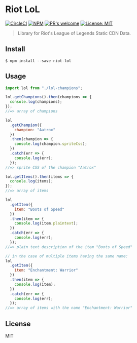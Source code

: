 # Riot LoL

<p>
  <a href="https://circleci.com/gh/chanmatthew/riot-lol"><img src="https://circleci.com/gh/chanmatthew/riot-lol.svg?style=svg" alt="CircleCI"/></a>
  <a href="https://npmjs.org/package/riot-lol"><img src="https://img.shields.io/npm/v/riot-lol.svg?style=flat" alt="NPM" /></a>
  <a href="https://github.com/chanmatthew/riot-lol"><img src="https://img.shields.io/badge/PRs%20-welcome-brightgreen.svg" alt="PR's welcome"></a>
  <a href="https://opensource.org/licenses/MIT"><img src="https://img.shields.io/badge/License-MIT-yellow.svg" alt="License: MIT"></a>
</p>

> Library for Riot's League of Legends Static CDN Data.

## Install

```
$ npm install --save riot-lol
```

## Usage

```js
import lol from "./lol-champions";

lol.getChampions().then(champions => {
  console.log(champions);
});
//=> array of champions

lol
  .getChampion({
    champion: "Aatrox"
  })
  .then(champion => {
    console.log(champion.spriteCss);
  })
  .catch(err => {
    console.log(err);
  });
//=> sprite CSS of the champion "Aatrox"

lol.getItems().then(items => {
  console.log(items);
});
//=> array of items

lol
  .getItem({
    item: "Boots of Speed"
  })
  .then(item => {
    console.log(item.plaintext);
  })
  .catch(err => {
    console.log(err);
  });
//=> plain text description of the item "Boots of Speed"

// in the case of multiple items having the same name:
lol
  .getItem({
    item: "Enchantment: Warrior"
  })
  .then(item => {
    console.log(item);
  })
  .catch(err => {
    console.log(err);
  });
//=> array of items with the name "Enchantment: Warrior"
```

## License

MIT
